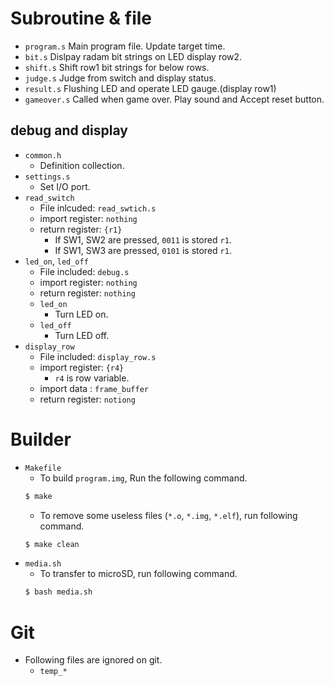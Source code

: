 # Subroutine & file
- `program.s`
	Main program file. Update target time.
- `bit.s`
	Dislpay radam bit strings on LED display row2.
- `shift.s`
	Shift row1 bit strings for below rows.
- `judge.s`
	Judge from switch and display status.
- `result.s`
	Flushing LED and operate LED gauge.(display row1)
- `gameover.s`
	Called when game over. Play sound and Accept reset button.
## debug and display
- `common.h`
	- Definition collection.
- `settings.s`
	- Set I/O port.
- `read_switch`
	- File inlcuded: `read_swtich.s`
	- import register: `nothing`
	- return register: `{r1}`
		- If SW1, SW2 are pressed, `0011` is stored `r1`.
		- If SW1, SW3 are pressed, `0101` is stored `r1`.
- `led_on`, `led_off`
	- File included: `debug.s`
	- import register: `nothing`
	- return register: `nothing`
	- `led_on`
		- Turn LED on.
	- `led_off`
		- Turn LED off.
- `display_row`
	- File included: `display_row.s`
	- import register: `{r4}`
		- `r4` is row variable.
	- import data    : `frame_buffer`
	- return register: `notiong`
# Builder
- `Makefile`
	- To build `program.img`, Run the following command.
	```Bash
	$ make
	```
	- To remove some useless files (`*.o`, `*.img`, `*.elf`), run following command.
	```Bash
	$ make clean
	```
- `media.sh`
	- To transfer to microSD, run following command.
	```Bash
	$ bash media.sh
	```
# Git
- Following files are ignored on git.
	- `temp_*`
